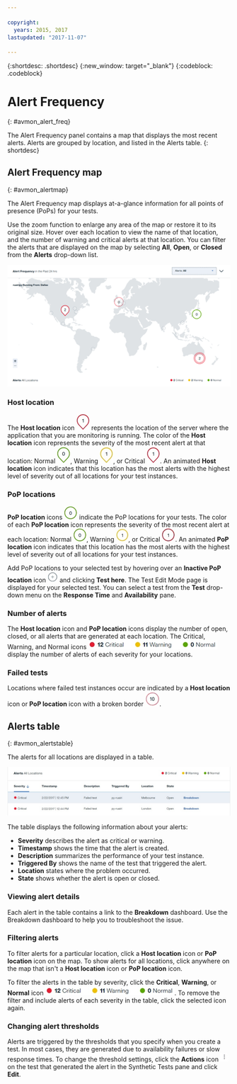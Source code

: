 ```yaml
---

copyright:
  years: 2015, 2017
lastupdated: "2017-11-07"

---
```


{:shortdesc: .shortdesc}
{:new_window: target="_blank"}
{:codeblock: .codeblock}

# Alert Frequency
{: #avmon_alert_freq}

The Alert Frequency panel contains a map that displays the most recent alerts. Alerts are grouped by location, and listed in the Alerts table.
{: shortdesc}

## Alert Frequency map
{: #avmon_alertmap}

The Alert Frequency map displays at-a-glance information for all points of presence (PoPs) for your tests.

Use the zoom function to enlarge any area of the map or restore it to its original size. Hover over each location to view the name of that location, and the number of warning and critical alerts at that location. You can filter the alerts that are displayed on the map by selecting **All**, **Open**, or **Closed** from the **Alerts** drop-down list.

![Alert Frequency map that displays tests at four points of presence.](images/alert_freq_map2.png)

### Host location
The **Host location** icon ![Host location icon.](images/icn_host_crit_whtbackground30.jpg) represents the location of the server where the application that you are monitoring is running. The color of the **Host location** icon represents the severity of the most recent alert at that location: Normal ![Host location icon with green border that indicates no alerts at that location.](images/icn_host_normal_whtbckgrnd_30x38.jpg), Warning ![Host location icon with yellow border that indicates one alert at that location.](images/icn_host_warning_whtbackground30.jpg), or Critical ![Host location icon with red border that indicates one alert at that location.](images/icn_host_crit_whtbackground30.jpg). An animated **Host location** icon indicates that this location has the most alerts with the highest level of severity out of all locations for your test instances.

### PoP locations
**PoP location** icons ![PoP location icon.](images/icn_pop_normal_whtbckgrnd30x30.jpg) indicate the PoP locations for your tests. The color of each **PoP location** icon represents the severity of the most recent alert at each location: Normal ![PoP location icon with green border that indicates no alerts at that location.](images/icn_pop_normal_whtbckgrnd30x30.jpg), Warning ![PoP location icon with yellow border that indicates one alert at that location.](images/icn_pop_warning_whtbckgrnd30x30.jpg), or Critical ![PoP location icon with red border that indicates one alert at that location.](images/icn_pop_crit_whtbckgrnd30x30.jpg). An animated **PoP location** icon indicates that this location has the most alerts with the highest level of severity out of all locations for your test instances.

Add PoP locations to your selected test by hovering over an **Inactive PoP location** icon ![Inactive PoP location](images/icn_avbl_pop.jpg) and clicking **Test here**. The Test Edit Mode page is displayed for your selected test. You can select a test from the **Test** drop-down menu on the **Response Time** and **Availability** pane.

<!--
Private PoP locations are represented by **Private PoP location** icons ![Private PoP location icon that indicates 2 alerts with one or more critical alerts at that location.](images/avmon_private_pop.png).
-->
### Number of alerts
The **Host location** icon and **PoP location** icons display the number of open, closed, or all alerts that are generated at each location. The Critical, Warning, and Normal icons ![Critical, Warning, and Normal icons.](images/fltr_alrts_tbl.jpg) display the number of alerts of each severity for your locations.

### Failed tests
Locations where failed test instances occur are indicated by a **Host location** icon or **PoP location** icon with a broken border ![PoP location icon with red border that indicates 10 alerts and one or more failed tests at that location.](images/avmon_pop_fail_32x33.png).

## Alerts table
{: #avmon_alertstable}

The alerts for all locations are displayed in a table.

![Alerts table that shows alerts for all PoP locations.](images/alert_table.jpg)

The table displays the following information about your alerts:

-   **Severity** describes the alert as critical or warning.
-   **Timestamp** shows the time that the alert is created.
-   **Description** summarizes the performance of your test instance.
-   **Triggered By** shows the name of the test that triggered the alert.
-   **Location** states where the problem occurred.
-   **State** shows whether the alert is open or closed.

### Viewing alert details
Each alert in the table contains a link to the **Breakdown** dashboard. Use the Breakdown dashboard to help you to troubleshoot the issue.

### Filtering alerts
To filter alerts for a particular location, click a **Host location** icon or **PoP location** icon on the map. To show alerts for all locations, click anywhere on the map that isn't a **Host location** icon or **PoP location** icon.

To filter the alerts in the table by severity, click the **Critical**, **Warning**, or **Normal** icon ![Critical, Warning, and Normal icons.](images/fltr_alrts_tbl.jpg). To remove the filter and include alerts of each severity in the table, click the selected icon again.

### Changing alert thresholds
Alerts are triggered by the thresholds that you specify when you create a test. In most cases, they are generated due to availability failures or slow response times. To change the threshold settings, click the **Actions** icon ![Actions icon.](images/actions_icn_white_smll.jpg) on the test that generated the alert in the Synthetic Tests pane and click **Edit**.
